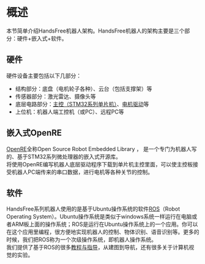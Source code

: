 # 概述
本节简单介绍HandsFree机器人架构。HandsFree机器人的架构主要是三个部分：硬件+嵌入式+软件。

## 硬件
硬件设备主要包括以下几部分：

* 结构部分：底盘（电机轮子各种）、云台（包括支撑架）等
* 传感器部分：激光雷达、摄像头等
* 底层电路部分：[主控（STM32系列单片机）](docs/Hardware/Control-Unit.md)、[电机驱动](docs/Hardware/Module.md)等
* 上位机：机器人端工控机（或PC）、远程PC等

## 嵌入式OpenRE

[OpenRE](docs/OpenRE/README.md)全称Open Source Robot Embedded Library ， 是一个专门为机器人写的、基于STM32系列微处理器的嵌入式开源库。   
将使用OpenRE编写机器人底层驱动程序下载到单片机主控里面，可以使主控板接受机器人PC端传来的串口数据，进行电机等各种关节的控制。

## 软件

HandsFree系列机器人使用的是基于Ubuntu操作系统的软件[ROS](http://www.ros.org/)（Robot Operating System）。Ubuntu操作系统是类似于windows系统一样运行在电脑或者ARM板上面的操作系统；ROS是运行在Ubuntu操作系统上的一个应用。你可以在这个应用里编程，很方便地实现机器人的控制、物体识别、语音识别等。更多的时候，我们把ROS称为一个次级操作系统，即机器人操作系统。    
我们提供了基于ROS的很多[教程与指导](docs/Tutorial/README.md)，从建图到导航，还有很多关于计算机视觉的实验。   
